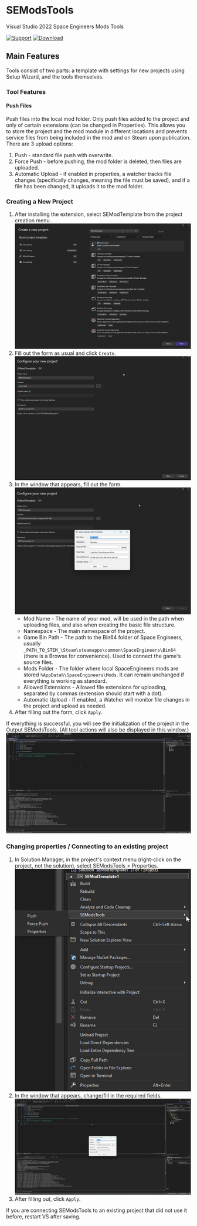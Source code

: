 # SEModsTools

Visual Studio 2022 Space Engineers Mods Tools

[![Support](https://img.shields.io/github/issues-raw/Crowigor/SEModsTools?style=for-the-badge&logoWidth=20&label=support)](https://github.com/Crowigor/SEModsTools/issues)
[![Download](https://img.shields.io/github/release/Crowigor/SEModsTools.svg?style=for-the-badge&colorA=555&colorB=1e87f0&label=download)](https://github.com/Crowigor/SEModsTools/releases/latest)

## Main Features

Tools consist of two parts: a template with settings for new projects using Setup Wizard, and the tools themselves.

### Tool Features

#### Push Files

Push files into the local mod folder.
Only push files added to the project and only of certain extensions (can be changed in Properties).
This allows you to store the project and the mod module in different locations and prevents service files from being
included in the mod and on Steam upon publication.
There are 3 upload options:

1. Push - standard file push with overwrite.
2. Force Push - before pushing, the mod folder is deleted, then files are uploaded.
3. Automatic Upload - if enabled in properties, a watcher tracks file changes (specifically changes, meaning the file
   must be saved), and if a file has been changed, it uploads it to the mod folder.

### Creating a New Project

1. After installing the extension, select SEModTemplate from the project creation menu.
   ![create_project_list](/Screenshots/create_project_list.jpg)
2. Fill out the form as usual and click `Create`.
   ![create_project_defualt](/Screenshots/create_project_defualt.jpg)
3. In the window that appears, fill out the form.
   ![create_project_window](/Screenshots/create_project_window.jpg)
    * Mod Name - The name of your mod, will be used in the path when uploading files, and also when creating the basic
      file structure.
    * Namespace - The main namespace of the project.
    * Game Bin Path - The path to the Bin64 folder of Space Engineers,
      usually `_PATH_TO_STEM_\Steam\steamapps\common\SpaceEngineers\Bin64` (there is a Browse for convenience). Used to
      connect the game's source files.
    * Mods Folder - The folder where local SpaceEngineers mods are stored `%AppData%\SpaceEngineers\Mods`. It can remain
      unchanged if everything is working as standard.
    * Allowed Extensions - Allowed file extensions for uploading, separated by commas (extension should start with a
      dot).
    * Automatic Upload - If enabled, a Watcher will monitor file changes in the project and upload as needed.
4. After filling out the form, click `Apply`.

If everything is successful, you will see the initialization of the project in the Output SEModsTools. (All tool actions
will also be displayed in this window.)
![project](/Screenshots/project.jpg)

### Changing properties / Connecting to an existing project

1. In Solution Manager, in the project's context menu (right-click on the project, not the solution), select
   SEModsTools > Properties.
   ![project_menu](/Screenshots/project_menu.jpg)
2. In the window that appears, change/fill in the required fields.
   ![project_properties](/Screenshots/project_properties.jpg)
3. After filling out, click `Apply`.

If you are connecting SEModsTools to an existing project that did not use it before, restart VS after saving.